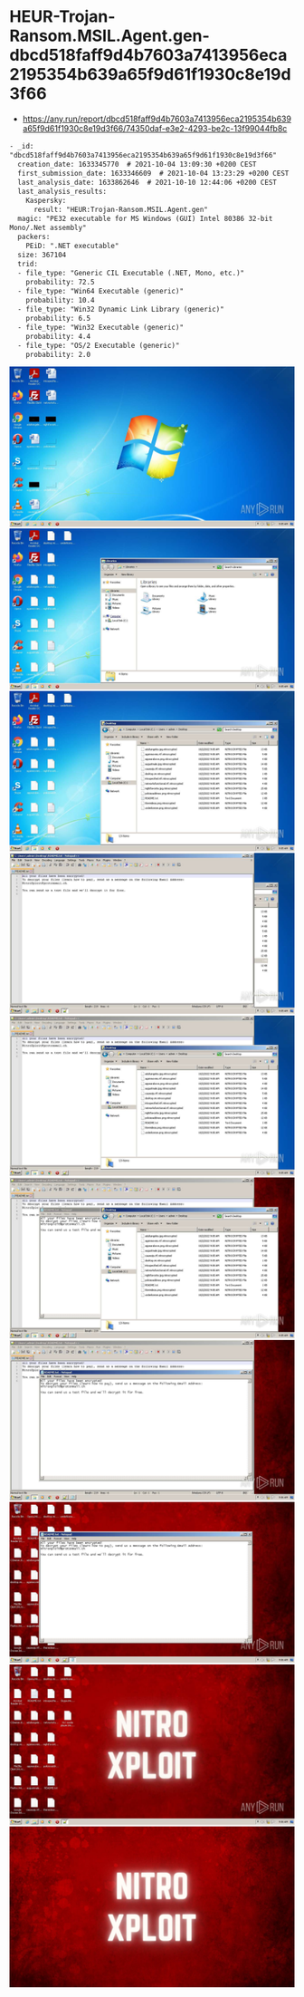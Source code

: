 # HEUR-Trojan-Ransom.MSIL.Agent.gen-dbcd518faff9d4b7603a7413956eca2195354b639a65f9d61f1930c8e19d3f66

- https://any.run/report/dbcd518faff9d4b7603a7413956eca2195354b639a65f9d61f1930c8e19d3f66/74350daf-e3e2-4293-be2c-13f99044fb8c

```
- _id: "dbcd518faff9d4b7603a7413956eca2195354b639a65f9d61f1930c8e19d3f66"
  creation_date: 1633345770  # 2021-10-04 13:09:30 +0200 CEST
  first_submission_date: 1633346609  # 2021-10-04 13:23:29 +0200 CEST
  last_analysis_date: 1633862646  # 2021-10-10 12:44:06 +0200 CEST
  last_analysis_results: 
    Kaspersky: 
      result: "HEUR:Trojan-Ransom.MSIL.Agent.gen"
  magic: "PE32 executable for MS Windows (GUI) Intel 80386 32-bit Mono/.Net assembly"
  packers: 
    PEiD: ".NET executable"
  size: 367104
  trid: 
  - file_type: "Generic CIL Executable (.NET, Mono, etc.)"
    probability: 72.5
  - file_type: "Win64 Executable (generic)"
    probability: 10.4
  - file_type: "Win32 Dynamic Link Library (generic)"
    probability: 6.5
  - file_type: "Win32 Executable (generic)"
    probability: 4.4
  - file_type: "OS/2 Executable (generic)"
    probability: 2.0
```

![74350daf-e3e2-4293-be2c-13f99044fb8c-1.jpeg](74350daf-e3e2-4293-be2c-13f99044fb8c-1.jpeg)
![74350daf-e3e2-4293-be2c-13f99044fb8c-2.jpeg](74350daf-e3e2-4293-be2c-13f99044fb8c-2.jpeg)
![74350daf-e3e2-4293-be2c-13f99044fb8c-5.jpeg](74350daf-e3e2-4293-be2c-13f99044fb8c-5.jpeg)
![74350daf-e3e2-4293-be2c-13f99044fb8c-8.jpeg](74350daf-e3e2-4293-be2c-13f99044fb8c-8.jpeg)
![74350daf-e3e2-4293-be2c-13f99044fb8c-10.jpeg](74350daf-e3e2-4293-be2c-13f99044fb8c-10.jpeg)
![74350daf-e3e2-4293-be2c-13f99044fb8c-11.jpeg](74350daf-e3e2-4293-be2c-13f99044fb8c-11.jpeg)
![74350daf-e3e2-4293-be2c-13f99044fb8c-12.jpeg](74350daf-e3e2-4293-be2c-13f99044fb8c-12.jpeg)
![74350daf-e3e2-4293-be2c-13f99044fb8c-13.jpeg](74350daf-e3e2-4293-be2c-13f99044fb8c-13.jpeg)
![74350daf-e3e2-4293-be2c-13f99044fb8c-14.jpeg](74350daf-e3e2-4293-be2c-13f99044fb8c-14.jpeg)
![k6ho1r9yh.jpg](k6ho1r9yh.jpg)
